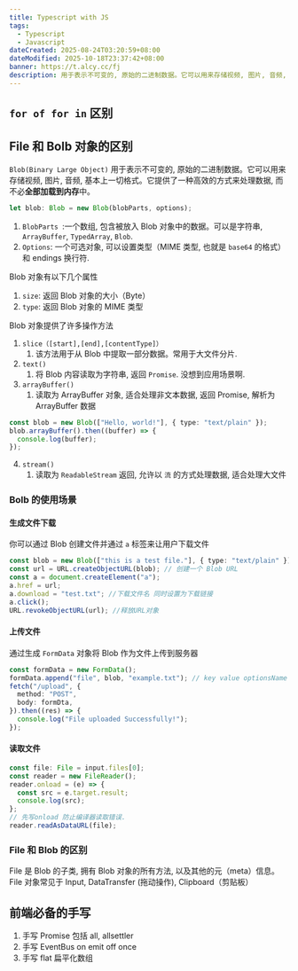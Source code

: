 ```yaml
---
title: Typescript with JS
tags:
  - Typescript
  - Javascript
dateCreated: 2025-08-24T03:20:59+08:00
dateModified: 2025-10-18T23:37:42+08:00
banner: https://t.alcy.cc/fj
description: 用于表示不可变的, 原始的二进制数据。它可以用来存储视频, 图片, 音频, 基本上一切格式。它提供了一种高效的方式来处理数据, 而不必**全部加载到内存**中。
---
```


## `for of for in` 区别

## File 和 Bolb 对象的区别

`Blob(Binary Large Object)` 用于表示不可变的, 原始的二进制数据。它可以用来存储视频, 图片, 音频, 基本上一切格式。它提供了一种高效的方式来处理数据, 而不必**全部加载到内存**中。

```ts
let blob: Blob = new Blob(blobParts, options);
```

1. `BlobParts `:一个数组, 包含被放入 Blob 对象中的数据。可以是字符串, `ArrayBuffer`, `TypedArray`, `Blob`.
2. `Options`: 一个可选对象, 可以设置类型（MIME 类型, 也就是 `base64` 的格式）和 endings 换行符.

Blob 对象有以下几个属性

1. `size`: 返回 Blob 对象的大小（Byte）
2. `type`: 返回 Blob 对象的 MIME 类型

Blob 对象提供了许多操作方法

1. `slice（[start],[end],[contentType]）`
   1. 该方法用于从 Blob 中提取一部分数据。常用于大文件分片.
2. `text()`
   1. 将 Blob 内容读取为字符串, 返回 `Promise`. 没想到应用场景啊.
3. `arrayBuffer()`
   1. 读取为 ArrayBuffer 对象, 适合处理非文本数据, 返回 Promise, 解析为 ArrayBuffer 数据

```ts
const blob = new Blob(["Hello, world!"], { type: "text/plain" });
blob.arrayBuffer().then((buffer) => {
  console.log(buffer);
});
```

4. `stream()`
   1. 读取为 `ReadableStream` 返回, 允许以 `流` 的方式处理数据, 适合处理大文件

### Bolb 的使用场景

#### 生成文件下载

你可以通过 Blob 创建文件并通过 `a` 标签来让用户下载文件

```ts
const blob = new Blob(["this is a test file."], { type: "text/plain" });
const url = URL.createObjectURL(blob); // 创建一个 Blob URL
const a = document.createElement("a");
a.href = url;
a.download = "test.txt"; //下载文件名 同时设置为下载链接
a.click();
URL.revokeObjectURL(url); //释放URL对象
```

#### 上传文件

通过生成 `FormData` 对象将 Blob 作为文件上传到服务器

```ts
const formData = new FormData();
formData.append("file", blob, "example.txt"); // key value optionsName
fetch("/upload", {
  method: "POST",
  body: formDta,
}).then((res) => {
  console.log("File uploaded Successfully!");
});
```

#### 读取文件

```ts
const file: File = input.files[0];
const reader = new FileReader();
reader.onload = (e) => {
  const src = e.target.result;
  console.log(src);
};
// 先写onload 防止编译器读取错误.
reader.readAsDataURL(file);
```

### File 和 Blob 的区别

File 是 Blob 的子类, 拥有 Blob 对象的所有方法, 以及其他的元（meta）信息。File 对象常见于 Input, DataTransfer (拖动操作), Clipboard（剪贴板）

## 前端必备的手写

1. 手写 Promise 包括 all, allsettler
2. 手写 EventBus on emit off once
3. 手写 flat 扁平化数组
